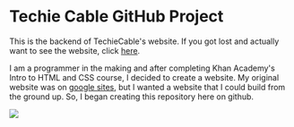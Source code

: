 # Techie Cable GitHub Project
This is the backend of TechieCable's website. If you got lost and actually want to see the website, click [here](https://techiecable.github.io/).

I am a programmer in the making and after completing Khan Academy's Intro to HTML and CSS course, I decided to create a website. My original website was on [google sites](https://sites.google.com/view/techiecable), but I wanted a website that I could build from the ground up. So, I began creating this repository here on github.

![](https://img.shields.io/github/last-commit/techiecable/TechieCable.github.io?color=%23584b85&label=Last%20updated%3A&style=flat-square)

